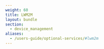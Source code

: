 ```yaml
---
weight: 60
title: LWM2M
layout: bundle
section: 
  - device_management
aliases:
  - /users-guide/optional-services/#lwm2m
---
```

